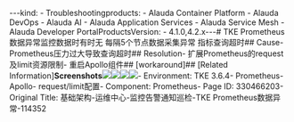 ---kind:   - Troubleshootingproducts:    - Alauda Container Platform   - Alauda DevOps   - Alauda AI   - Alauda Application Services   - Alauda Service Mesh   - Alauda Developer PortalProductsVersion:   - 4.1.0,4.2.x---<!-- A type of document that involves encountering a fault, diag...it, performing root cause analysis, and providing solutions. --># TKE Prometheus数据异常监控数据时有时无 每隔5个节点数据采集异常 指标查询超时## Cause- Prometheus压力过大导致查询超时## Resolution- 扩展Prometheus的request及limit资源限制- 重启Apollo组件## [workaround]## [Related Information]**Screenshots**![](assets/ji-chu-jia-gou-yun-wei-zhong-xin-jian-kong-gao-jing-tong-zhi-xun-jian-tke-promet/mceclip10_1754301679502_jp9hg.png)![](assets/ji-chu-jia-gou-yun-wei-zhong-xin-jian-kong-gao-jing-tong-zhi-xun-jian-tke-promet/mceclip13_1754301706927_8fro8.png)![](assets/ji-chu-jia-gou-yun-wei-zhong-xin-jian-kong-gao-jing-tong-zhi-xun-jian-tke-promet/mceclip14_1754301715626_9k0qg.png)![](assets/ji-chu-jia-gou-yun-wei-zhong-xin-jian-kong-gao-jing-tong-zhi-xun-jian-tke-promet/mceclip19_1754378435161_6vuto.png)- Environment: TKE 3.6.4- Prometheus- Apollo- request/limit配置- Component: Prometheus- Page ID: 330466203- Original Title: 基础架构-运维中心-监控告警通知巡检-TKE Prometheus数据异常-114352